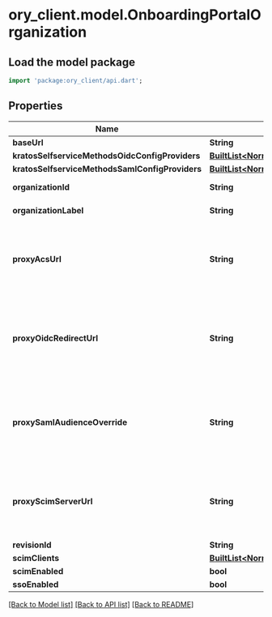 # ory_client.model.OnboardingPortalOrganization

## Load the model package
```dart
import 'package:ory_client/api.dart';
```

## Properties
Name | Type | Description | Notes
------------ | ------------- | ------------- | -------------
**baseUrl** | **String** |  | 
**kratosSelfserviceMethodsOidcConfigProviders** | [**BuiltList&lt;NormalizedProjectRevisionThirdPartyProvider&gt;**](NormalizedProjectRevisionThirdPartyProvider.md) |  | 
**kratosSelfserviceMethodsSamlConfigProviders** | [**BuiltList&lt;NormalizedProjectRevisionSAMLProvider&gt;**](NormalizedProjectRevisionSAMLProvider.md) |  | 
**organizationId** | **String** | Organization ID | [optional] 
**organizationLabel** | **String** | Organization Label | [optional] 
**proxyAcsUrl** | **String** | Proxy ACS URL if overriding with a customer-controlled URL | [optional] 
**proxyOidcRedirectUrl** | **String** | Proxy OIDC Redirect URL if overriding with a customer-controlled URL | [optional] 
**proxySamlAudienceOverride** | **String** | SAML Audience Override if overriding with a customer-controlled one | [optional] 
**proxyScimServerUrl** | **String** | Proxy SCIM Server URL if overriding with a customer-controlled URL | [optional] 
**revisionId** | **String** |  | 
**scimClients** | [**BuiltList&lt;NormalizedProjectRevisionScimClient&gt;**](NormalizedProjectRevisionScimClient.md) |  | 
**scimEnabled** | **bool** |  | 
**ssoEnabled** | **bool** |  | 

[[Back to Model list]](../README.md#documentation-for-models) [[Back to API list]](../README.md#documentation-for-api-endpoints) [[Back to README]](../README.md)



